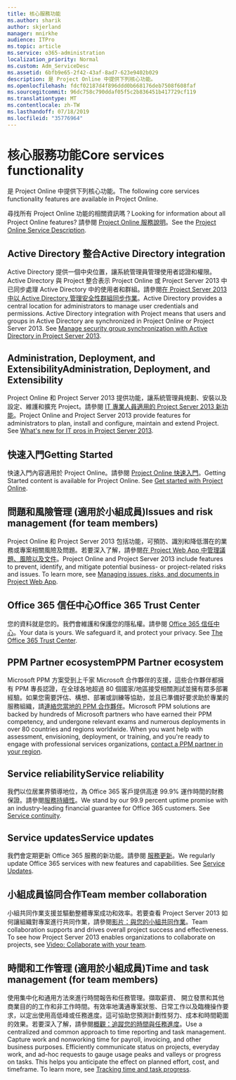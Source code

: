 ```yaml
---
title: 核心服務功能
ms.author: sharik
author: skjerland
manager: mnirkhe
audience: ITPro
ms.topic: article
ms.service: o365-administration
localization_priority: Normal
ms.custom: Adm_ServiceDesc
ms.assetid: 6bfb9e65-2f42-43af-8ad7-623e9402b029
description: 是 Project Online 中提供下列核心功能。
ms.openlocfilehash: fdcf02187d4f896ddd0b668176deb7508f608faf
ms.sourcegitcommit: 96dc758c790ddaf05f5c2b836451b417729cf119
ms.translationtype: MT
ms.contentlocale: zh-TW
ms.lasthandoff: 07/18/2019
ms.locfileid: "35776964"
---
```

# <a name="core-services-functionality"></a><span data-ttu-id="b5996-103">核心服務功能</span><span class="sxs-lookup"><span data-stu-id="b5996-103">Core services functionality</span></span>

<span data-ttu-id="b5996-104">是 Project Online 中提供下列核心功能。</span><span class="sxs-lookup"><span data-stu-id="b5996-104">The following core services functionality features are available in Project Online.</span></span>
  
<span data-ttu-id="b5996-105">尋找所有 Project Online 功能的相關資訊嗎？</span><span class="sxs-lookup"><span data-stu-id="b5996-105">Looking for information about all Project Online features?</span></span> <span data-ttu-id="b5996-106">請參閱 [Project Online 服務說明](project-online-service-description.md)。</span><span class="sxs-lookup"><span data-stu-id="b5996-106">See the [Project Online Service Description](project-online-service-description.md).</span></span>
  
## <a name="active-directory-integration"></a><span data-ttu-id="b5996-107">Active Directory 整合</span><span class="sxs-lookup"><span data-stu-id="b5996-107">Active Directory integration</span></span>
<span data-ttu-id="b5996-108"><a name="bkmk_AD_Integration"> </a></span><span class="sxs-lookup"><span data-stu-id="b5996-108"></span></span>

<span data-ttu-id="b5996-p102">Active Directory 提供一個中央位置，讓系統管理員管理使用者認證和權限。Active Directory 與 Project 整合表示 Project Online 或 Project Server 2013 中已同步處理 Active Directory 中的使用者和群組。請參閱[在 Project Server 2013 中以 Active Directory 管理安全性群組同步作業](https://go.microsoft.com/fwlink/p/?LinkId=402631)。</span><span class="sxs-lookup"><span data-stu-id="b5996-p102">Active Directory provides a central location for administrators to manage user credentials and permissions. Active Directory integration with Project means that users and groups in Active Directory are synchronized in Project Online or Project Server 2013. See [Manage security group synchronization with Active Directory in Project Server 2013](https://go.microsoft.com/fwlink/p/?LinkId=402631).</span></span>
  
## <a name="administration-deployment-and-extensibility"></a><span data-ttu-id="b5996-112">Administration, Deployment, and Extensibility</span><span class="sxs-lookup"><span data-stu-id="b5996-112">Administration, Deployment, and Extensibility</span></span>
<span data-ttu-id="b5996-113"><a name="bkmk_AdministrationDeploymentExtensibility"> </a></span><span class="sxs-lookup"><span data-stu-id="b5996-113"></span></span>

<span data-ttu-id="b5996-p103">Project Online 和 Project Server 2013 提供功能，讓系統管理員規劃、安裝以及設定、維護和擴充 Project。請參閱 [IT 專業人員適用的 Project Server 2013 新功能](https://go.microsoft.com/fwlink/p/?LinkId=272017)。</span><span class="sxs-lookup"><span data-stu-id="b5996-p103">Project Online and Project Server 2013 provide features for administrators to plan, install and configure, maintain and extend Project. See [What's new for IT pros in Project Server 2013](https://go.microsoft.com/fwlink/p/?LinkId=272017).</span></span>
  
## <a name="getting-started"></a><span data-ttu-id="b5996-116">快速入門</span><span class="sxs-lookup"><span data-stu-id="b5996-116">Getting Started</span></span>
<span data-ttu-id="b5996-117"><a name="bkmk_GettingStarted"> </a></span><span class="sxs-lookup"><span data-stu-id="b5996-117"></span></span>

<span data-ttu-id="b5996-p104">快速入門內容適用於 Project Online。請參閱 [Project Online 快速入門](https://support.office.com/en-us/article/Get-started-with-Project-Online-E3E5F64F-ADA5-4F9D-A578-130B2D4E5F11?ui=en-US&amp;rs=en-US&amp;ad=US)。</span><span class="sxs-lookup"><span data-stu-id="b5996-p104">Getting Started content is available for Project Online. See [Get started with Project Online](https://support.office.com/en-us/article/Get-started-with-Project-Online-E3E5F64F-ADA5-4F9D-A578-130B2D4E5F11?ui=en-US&amp;rs=en-US&amp;ad=US).</span></span>
  
## <a name="issues-and-risk-management-for-team-members"></a><span data-ttu-id="b5996-120">問題和風險管理 (適用於小組成員)</span><span class="sxs-lookup"><span data-stu-id="b5996-120">Issues and risk management (for team members)</span></span>
<span data-ttu-id="b5996-121"><a name="bkmk_IssuesRiskManagement"> </a></span><span class="sxs-lookup"><span data-stu-id="b5996-121"></span></span>

<span data-ttu-id="b5996-p105">Project Online 和 Project Server 2013 包括功能，可預防、識別和降低潛在的業務或專案相關風險及問題。若要深入了解，請參閱[在 Project Web App 中管理議題、風險以及文件](https://go.microsoft.com/fwlink/?LinkId=402634)。</span><span class="sxs-lookup"><span data-stu-id="b5996-p105">Project Online and Project Server 2013 include features to prevent, identify, and mitigate potential business- or project-related risks and issues. To learn more, see [Managing issues, risks, and documents in Project Web App](https://go.microsoft.com/fwlink/?LinkId=402634).</span></span>
  
## <a name="office-365-trust-center"></a><span data-ttu-id="b5996-124">Office 365 信任中心</span><span class="sxs-lookup"><span data-stu-id="b5996-124">Office 365 Trust Center</span></span>
<span data-ttu-id="b5996-125"><a name="bkmk_Office365TrustCenter"> </a></span><span class="sxs-lookup"><span data-stu-id="b5996-125"></span></span>

<span data-ttu-id="b5996-p106">您的資料就是您的。我們會維護和保護您的隱私權。請參閱 [Office 365 信任中心](https://go.microsoft.com/fwlink/?LinkId=402637)。</span><span class="sxs-lookup"><span data-stu-id="b5996-p106">Your data is yours. We safeguard it, and protect your privacy. See [The Office 365 Trust Center](https://go.microsoft.com/fwlink/?LinkId=402637).</span></span>
  
## <a name="ppm-partner-ecosystem"></a><span data-ttu-id="b5996-129">PPM Partner ecosystem</span><span class="sxs-lookup"><span data-stu-id="b5996-129">PPM Partner ecosystem</span></span>
<span data-ttu-id="b5996-130"><a name="bkmk_ProjectPortfolioManagementPartner"> </a></span><span class="sxs-lookup"><span data-stu-id="b5996-130"></span></span>

<span data-ttu-id="b5996-p107">Microsoft PPM 方案受到上千家 Microsoft 合作夥伴的支援，這些合作夥伴都擁有 PPM 專長認證，在全球各地超過 80 個國家/地區接受相關測試並擁有眾多部署經驗。如果您需要評估、構想、部署或訓練等協助，並且已準備好要求助於專業的服務組織，請[連絡您當地的 PPM 合作夥伴](https://go.microsoft.com/fwlink/p/?LinkId=272646)。</span><span class="sxs-lookup"><span data-stu-id="b5996-p107">Microsoft PPM solutions are backed by hundreds of Microsoft partners who have earned their PPM competency, and undergone relevant exams and numerous deployments in over 80 countries and regions worldwide. When you want help with assessment, envisioning, deployment, or training, and you're ready to engage with professional services organizations, [contact a PPM partner in your region](https://go.microsoft.com/fwlink/p/?LinkId=272646).</span></span>
  
## <a name="service-reliability"></a><span data-ttu-id="b5996-133">Service reliability</span><span class="sxs-lookup"><span data-stu-id="b5996-133">Service reliability</span></span>
<span data-ttu-id="b5996-134"><a name="bkmk_ServiceReliability"> </a></span><span class="sxs-lookup"><span data-stu-id="b5996-134"></span></span>

<span data-ttu-id="b5996-p108">我們以位居業界領導地位，為 Office 365 客戶提供高達 99.9% 運作時間的財務保證。請參閱[服務持續性](https://go.microsoft.com/fwlink/?LinkId=402653)。</span><span class="sxs-lookup"><span data-stu-id="b5996-p108">We stand by our 99.9 percent uptime promise with an industry-leading financial guarantee for Office 365 customers. See [Service continuity](https://go.microsoft.com/fwlink/?LinkId=402653).</span></span>
  
## <a name="service-updates"></a><span data-ttu-id="b5996-137">Service updates</span><span class="sxs-lookup"><span data-stu-id="b5996-137">Service updates</span></span>
<span data-ttu-id="b5996-138"><a name="bkmk_Serviceupdates"> </a></span><span class="sxs-lookup"><span data-stu-id="b5996-138"></span></span>

<span data-ttu-id="b5996-p109">我們會定期更新 Office 365 服務的新功能。請參閱 [服務更新](../office-365-platform-service-description/service-updates.md)。</span><span class="sxs-lookup"><span data-stu-id="b5996-p109">We regularly update Office 365 services with new features and capabilities. See [Service Updates](../office-365-platform-service-description/service-updates.md).</span></span>
  
## <a name="team-member-collaboration"></a><span data-ttu-id="b5996-141">小組成員協同合作</span><span class="sxs-lookup"><span data-stu-id="b5996-141">Team member collaboration</span></span>
<span data-ttu-id="b5996-142"><a name="bkbmk_TeamMemberCollaboration"> </a></span><span class="sxs-lookup"><span data-stu-id="b5996-142"></span></span>

<span data-ttu-id="b5996-p110">小組共同作業支援並驅動整體專案成功和效率。若要查看 Project Server 2013 如何讓組織對專案進行共同作業，請參閱[影片：與您的小組共同作業](https://go.microsoft.com/fwlink/?LinkId=402628)。</span><span class="sxs-lookup"><span data-stu-id="b5996-p110">Team collaboration supports and drives overall project success and effectiveness. To see how Project Server 2013 enables organizations to collaborate on projects, see [Video: Collaborate with your team](https://go.microsoft.com/fwlink/?LinkId=402628).</span></span>
  
## <a name="time-and-task-management-for-team-members"></a><span data-ttu-id="b5996-145">時間和工作管理 (適用於小組成員)</span><span class="sxs-lookup"><span data-stu-id="b5996-145">Time and task management (for team members)</span></span>
<span data-ttu-id="b5996-146"><a name="bkmk_TimeTaskManagement"> </a></span><span class="sxs-lookup"><span data-stu-id="b5996-146"></span></span>

<span data-ttu-id="b5996-p111">使用集中化和通用方法來進行時間報告和任務管理。擷取薪資、 開立發票和其他商業目的的工作和非工作時間。有效率地溝通專案狀態、日常工作以及臨機操作要求，以定出使用高低峰或任務進度。這可協助您預測計劃性努力、成本和時間範圍的效果。若要深入了解，請參閱[概觀：追蹤您的時間與任務進度](https://go.microsoft.com/fwlink/p/?LinkId=271321)。</span><span class="sxs-lookup"><span data-stu-id="b5996-p111">Use a centralized and common approach to time reporting and task management. Capture work and nonworking time for payroll, invoicing, and other business purposes. Efficiently communicate status on projects, everyday work, and ad-hoc requests to gauge usage peaks and valleys or progress on tasks. This helps you anticipate the effect on planned effort, cost, and timeframe. To learn more, see [Tracking time and task progress](https://go.microsoft.com/fwlink/p/?LinkId=271321).</span></span>
  

